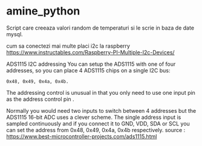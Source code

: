 # amine_python


Script care creeaza valori random de temperaturi si le scrie in baza de date mysql.



cum sa conectezi mai multe placi i2c la raspberry
https://www.instructables.com/Raspberry-PI-Multiple-I2c-Devices/







ADS1115 I2C addressing
You can setup the ADS1115 with one of four addresses, so you can place 4 ADS1115 chips on a single I2C bus:

    0x48, 0x49, 0x4a, 0x4b.

The addressing control is unusual in that you only need to use one input pin as the address control pin .

Normally you would need two inputs to switch between 4 addresses but the ADS1115 16-bit ADC uses a clever scheme. The single address input is sampled continuously and if you connect it to GND, VDD, SDA or SCL you can set the address from 0x48, 0x49, 0x4a, 0x4b respectively.
source : https://www.best-microcontroller-projects.com/ads1115.html

